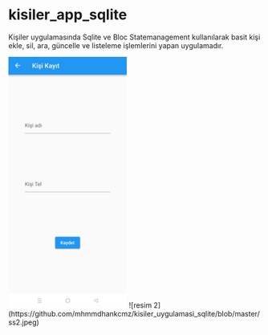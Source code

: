 # kisiler_app_sqlite

Kişiler uygulamasında Sqlite ve Bloc Statemanagement kullanılarak basit kişi ekle, sil, ara, güncelle ve listeleme işlemlerini yapan uygulamadır.

<img src="https://github.com/mhmmdhankcmz/kisiler_uygulamasi_sqlite/blob/master/ss1.jpeg" with="200" height="500"/>
![resim 2](https://github.com/mhmmdhankcmz/kisiler_uygulamasi_sqlite/blob/master/ss2.jpeg)

